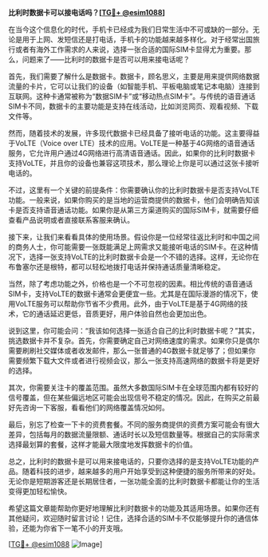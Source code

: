 **比利时数据卡可以接电话吗？[[TG💪+ @esim1088](https://t.me/s/esim1088)]**

在当今这个信息化的时代，手机卡已经成为我们日常生活中不可或缺的一部分。无论是用于上网、发短信还是打电话，手机卡的功能越来越多样化。对于经常出国旅行或者有海外工作需求的人来说，选择一张合适的国际SIM卡显得尤为重要。那么，问题来了——比利时的数据卡是否可以用来接电话呢？

首先，我们需要了解什么是数据卡。数据卡，顾名思义，主要是用来提供网络数据流量的卡片，它可以让我们的设备（如智能手机、平板电脑或笔记本电脑）连接到互联网。这种卡通常被称为“数据SIM卡”或“移动热点SIM卡”。与传统的语音通话SIM卡不同，数据卡的主要功能是支持在线活动，比如浏览网页、观看视频、下载文件等。

然而，随着技术的发展，许多现代数据卡已经具备了接听电话的功能。这主要得益于VoLTE（Voice over LTE）技术的应用。VoLTE是一种基于4G网络的语音通话服务，它允许用户通过4G网络进行高清语音通话。因此，如果你的比利时数据卡支持VoLTE，并且你的设备也兼容这项技术，那么理论上你是可以通过这张卡接听电话的。

不过，这里有一个关键的前提条件：你需要确认你的比利时数据卡是否支持VoLTE功能。一般来说，如果你购买的是当地的运营商提供的数据卡，他们会明确告知该卡是否支持语音通话功能。如果你是从第三方渠道购买的国际SIM卡，就需要仔细查看产品说明或者直接联系客服来确认。

接下来，让我们来看看具体的使用场景。假设你是一位经常往返比利时和中国之间的商务人士，你可能需要一张既能满足上网需求又能接听电话的SIM卡。在这种情况下，选择一张支持VoLTE的比利时数据卡会是一个不错的选择。这样，无论你在布鲁塞尔还是根特，都可以轻松地拨打电话并保持通话质量清晰稳定。

当然，除了考虑功能之外，价格也是一个不可忽视的因素。相比传统的语音通话SIM卡，支持VoLTE的数据卡通常会更便宜一些。尤其是在国际漫游的情况下，使用VoLTE服务可以帮助你节省不少费用。此外，由于VoLTE是基于4G网络的技术，它的通话延迟更低，音质更好，用户体验自然也会更加出色。

说到这里，你可能会问：“我该如何选择一张适合自己的比利时数据卡呢？”其实，挑选数据卡并不复杂。首先，你需要确定自己对网络速度的需求。如果你只是偶尔需要刷刷社交媒体或者收发邮件，那么一张普通的4G数据卡就足够了；但如果你需要频繁下载大文件或者进行视频会议，那么一张支持高速网络的数据卡将是更好的选择。

其次，你需要关注卡的覆盖范围。虽然大多数国际SIM卡在全球范围内都有较好的信号覆盖，但在某些偏远地区可能会出现信号不稳定的情况。因此，在购买之前最好先咨询一下客服，看看他们的网络覆盖情况如何。

最后，别忘了检查一下卡的资费套餐。不同的服务商提供的资费方案可能会有很大差异，包括每月的数据流量限额、通话时长以及短信数量等。根据自己的实际需求选择最划算的套餐，这样才能最大限度地发挥数据卡的价值。

总之，比利时的数据卡是可以用来接电话的，只要你选择的是支持VoLTE功能的产品。随着科技的进步，越来越多的用户开始享受到这种便捷的服务所带来的好处。无论你是短期游客还是长期居住者，一张功能全面的比利时数据卡都能让你的生活变得更加轻松愉快。

希望这篇文章能帮助你更好地理解比利时数据卡的功能及其适用场景。如果你还有其他疑问，欢迎随时留言讨论！记住，选择合适的SIM卡不仅能够提升你的通信体验，还能为你省下一笔不小的开支哦。

[[TG💪+ @esim1088](https://t.me/s/esim1088) ![Image](https://i.postimg.cc/4NQfJmqS/Snipaste-2025-05-13-00-14-12.png)]